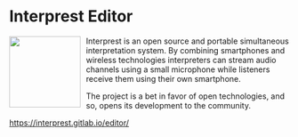 # Interprest Editor


<img style="float: left; width: 128px; margin-right:10px" src="https://interprest.gitlab.io/editor/img/interprest.png">

Interprest is an open source and portable simultaneous interpretation system. By combining smartphones and wireless technologies interpreters can stream audio channels using a small microphone while listeners receive them using their own smartphone.

The project is a bet in favor of open technologies, and so, opens its development to the community.

https://interprest.gitlab.io/editor/
